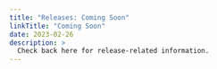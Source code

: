 ```yaml
---
title: "Releases: Coming Soon"
linkTitle: "Coming Soon"
date: 2023-02-26
description: >
  Check back here for release-related information.
---
```


